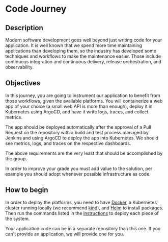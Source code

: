 # Code Journey
## Description
Modern software development goes well beyond just writing code for your application. It is well known that we spend more time maintaining applications than developing them, so the industry has developed some techniques and workflows to make the maintenance easier. Those include continuous integration and continuous delivery, release orchestration, and observability.

## Objectives
In this journey, you are going to instrument our application to benefit from those workflows, given the available platforms. You will containerize a web app of your choice (a small web API is more than enough), deploy it in Kubernetes using ArgoCD, and have it write logs, traces, and collect metrics.

The app should be deployed automatically after the approval of a Pull Request on the repository with a build and test process managed by Jenkins and using ArgoCD to deploy the app into Kubernetes. We should see metrics, logs, and traces on the respective dashboards.

The above requirements are the very least that should be accomplished by the group.

In order to improve your grade you must add value to the solution, per example you should adopt whenever possible infrastructure as code.

## How to begin
In order to deploy the platforms, you need to have [Docker](https://www.docker.com/products/docker-desktop/), a Kubernetes cluster running locally (we recommend [kind](https://kind.sigs.k8s.io/)), and [Helm](https://helm.sh/) to install packages. Then run the commands listed in the [instructions](/instructions.md) to deploy each piece of the system.

Your application code can be in a separate repository than this one. If you can't provide an application, we will provide one for you.
